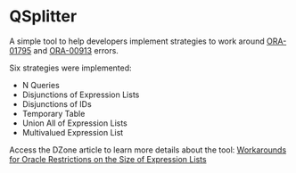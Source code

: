 # QSplitter

A simple tool to help developers implement strategies to work around [ORA-01795](https://docs.oracle.com/en/error-help/db/ora-01795/index.html?r=23ai) and [ORA-00913](https://docs.oracle.com/en/error-help/db/ora-00913/?r=23ai) errors.

Six strategies were implemented:
- N Queries
- Disjunctions of Expression Lists
- Disjunctions of IDs
- Temporary Table
- Union All of Expression Lists
- Multivalued Expression List

Access the DZone article to learn more details about the tool: [Workarounds for Oracle Restrictions on the Size of Expression Lists](https://dzone.com/articles/workarounds-for-oracle-restrictions)